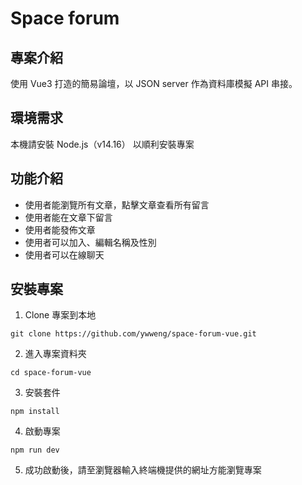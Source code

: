 # Space forum

## 專案介紹

使用 Vue3 打造的簡易論壇，以 JSON server 作為資料庫模擬 API 串接。

## 環境需求
本機請安裝 Node.js（v14.16） 以順利安裝專案

## 功能介紹

- 使用者能瀏覽所有文章，點擊文章查看所有留言
- 使用者能在文章下留言
- 使用者能發佈文章
- 使用者可以加入、編輯名稱及性別
- 使用者可以在線聊天

## 安裝專案

1. Clone 專案到本地

```
git clone https://github.com/ywweng/space-forum-vue.git
```

2. 進入專案資料夾

```
cd space-forum-vue
```

3. 安裝套件

```
npm install
```

4. 啟動專案

```
npm run dev
```

5. 成功啟動後，請至瀏覽器輸入終端機提供的網址方能瀏覽專案
